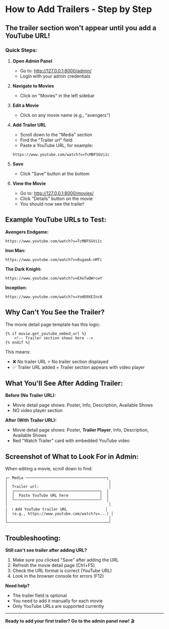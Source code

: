 # How to Add Trailers - Step by Step

## The trailer section won't appear until you add a YouTube URL!

### Quick Steps:

1. **Open Admin Panel**
   - Go to: http://127.0.0.1:8000/admin/
   - Login with your admin credentials

2. **Navigate to Movies**
   - Click on "Movies" in the left sidebar

3. **Edit a Movie**
   - Click on any movie name (e.g., "avengers")

4. **Add Trailer URL**
   - Scroll down to the "Media" section
   - Find the "Trailer url" field
   - Paste a YouTube URL, for example:
   ```
   https://www.youtube.com/watch?v=TcMBFSGVi1c
   ```

5. **Save**
   - Click "Save" button at the bottom

6. **View the Movie**
   - Go to: http://127.0.0.1:8000/movies/
   - Click "Details" button on the movie
   - You should now see the trailer!

## Example YouTube URLs to Test:

**Avengers Endgame:**
```
https://www.youtube.com/watch?v=TcMBFSGVi1c
```

**Iron Man:**
```
https://www.youtube.com/watch?v=8ugaeA-nMTc
```

**The Dark Knight:**
```
https://www.youtube.com/watch?v=EXeTwQWrcwY
```

**Inception:**
```
https://www.youtube.com/watch?v=YoHD9XEInc0
```

## Why Can't You See the Trailer?

The movie detail page template has this logic:

```django
{% if movie.get_youtube_embed_url %}
    <!-- Trailer section shows here -->
{% endif %}
```

This means:
- ❌ No trailer URL = No trailer section displayed
- ✅ Trailer URL added = Trailer section appears with video player

## What You'll See After Adding Trailer:

**Before (No Trailer URL):**
- Movie detail page shows: Poster, Info, Description, Available Shows
- NO video player section

**After (With Trailer URL):**
- Movie detail page shows: Poster, **Trailer Player**, Info, Description, Available Shows
- Red "Watch Trailer" card with embedded YouTube video

## Screenshot of What to Look For in Admin:

When editing a movie, scroll down to find:

```
┌─ Media ────────────────────────────────────┐
│                                             │
│  Trailer url:                               │
│  ┌──────────────────────────────────────┐  │
│  │  Paste YouTube URL here              │  │
│  └──────────────────────────────────────┘  │
│                                             │
│  ℹ️ Add YouTube trailer URL                 │
│  (e.g., https://www.youtube.com/watch?v=...) │
│                                             │
└─────────────────────────────────────────────┘
```

## Troubleshooting:

**Still can't see trailer after adding URL?**

1. Make sure you clicked "Save" after adding the URL
2. Refresh the movie detail page (Ctrl+F5)
3. Check the URL format is correct (YouTube URL)
4. Look in the browser console for errors (F12)

**Need help?**
- The trailer field is optional
- You need to add it manually for each movie
- Only YouTube URLs are supported currently

---

**Ready to add your first trailer? Go to the admin panel now!** 🎬
